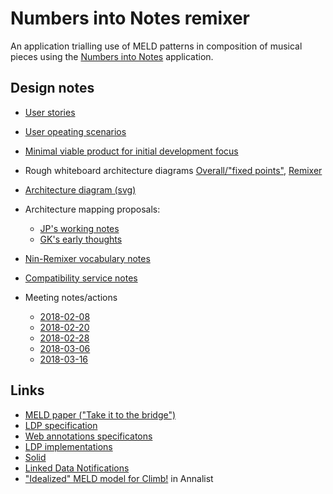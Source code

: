 # Numbers into Notes remixer

An application trialling use of MELD patterns in composition of musical pieces using the [Numbers into Notes](http://demeter.oerc.ox.ac.uk/NumbersIntoNotes/) application.

## Design notes

- [User stories](notes/user-stories.md)
- [User opeating scenarios](notes/operating-scenarios.md)
- [Minimal viable product for initial development focus](notes/minimal-viable-product-scenario.md)
- Rough whiteboard architecture diagrams [Overall/"fixed points"](notes/Overall-Architecture.jpg), [Remixer](notes/NiN-remixer-Arch.jpg)
- [Architecture diagram (svg)](notes/Architecture.svg)
- Architecture mapping proposals:
    - [JP's working notes](notes/mapping.md)
    - [GK's early thoughts](notes/NiN-MELD-tentative-mappings-by-GK.md)
- [Nin-Remixer vocabulary notes](notes/NiN-remixer-vocab-ideas.md)
- [Compatibility service notes](notes/Match-Architecture.md)

- Meeting notes/actions
    - [2018-02-08](notes/meetings/2018-02-08-meeting-agenda-goals-actions.md)
    - [2018-02-20](notes/meetings/2018-02-20-meeting.md)
    - [2018-02-28](notes/meetings/2018-02-28-meeting.md)
    - [2018-03-06](notes/meetings/2018-03-06-meeting.md)
    - [2018-03-16](notes/meetings/2018-03-16-meeting.md)


## Links

- [MELD paper ("Take it to the bridge")](https://ismir2017.smcnus.org/wp-content/uploads/2017/10/190_Paper.pdf)
- [LDP specification](http://www.w3.org/TR/ldp/)
- [Web annotations specificatons](https://www.w3.org/blog/news/archives/6156)
- [LDP implementations](https://www.w3.org/wiki/LDP_Implementations)
- [Solid](https://solid.mit.edu)
- [Linked Data Notifications](http://www.w3.org/TR/ldn/)
- ["Idealized" MELD model for Climb!](http://fast-project.annalist.net/annalist/c/MELD_Climb_performance/) in Annalist

